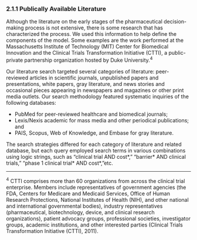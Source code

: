 ### 2.1.1 Publically Available Literature

Although the literature on the early stages of the pharmaceutical decision-making process is not extensive, there is some research that has characterized the process. We used this information to help define the components of the model. Some examples are the work performed at the Massachusetts Institute of Technology (MIT) Center for Biomedical Innovation and the Clinical Trials Transformation Initiative (CTTI), a public-private partnership organization hosted by Duke University.<sup>4</sup>

Our literature search targeted several categories of literature: peer-reviewed articles in scientific journals, unpublished papers and presentations, white papers, gray literature, and news stories and occasional pieces appearing in newspapers and magazines or other print media outlets. Our search methodology featured systematic inquiries of the following databases:

- PubMed for peer-reviewed healthcare and biomedical journals;
- Lexis/Nexis academic for mass media and other periodical publications; and
- PAIS, Scopus, Web of Knowledge, and Embase for gray literature.

The search strategies differed for each category of literature and related database, but each query employed search terms in various combinations using logic strings, such as “clinical trial AND cost\*,” “barrier\* AND clinical trials,” “phase 1 clinical trial\* AND cost\*,”etc.

---

<sup>4</sup> CTTI comprises more than 60 organizations from across the clinical trial enterprise. Members include representatives of government agencies (the FDA, Centers for Medicare and Medicaid Services, Office of Human Research Protections, National Institutes of Health (NIH), and other national and international governmental bodies), industry representatives (pharmaceutical, biotechnology, device, and clinical research organizations), patient advocacy groups, professional societies, investigator groups, academic institutions, and other interested parties (Clinical Trials Transformation Initiative (CTTI), 2011).

#
